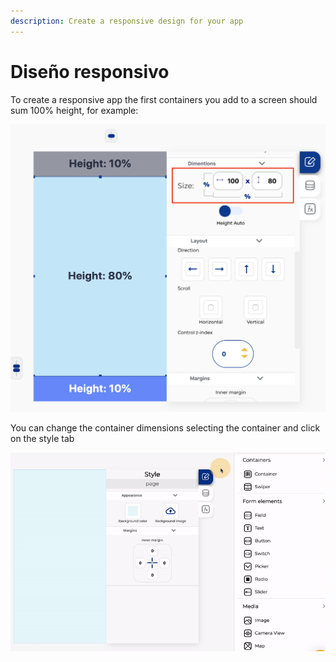 ```yaml
---
description: Create a responsive design for your app
---
```


# Diseño responsivo

To create a responsive app the first containers you add to a screen should sum 100% height, for example:

![](../.gitbook/assets/captura-de-pantalla-2020-02-03-a-la-s-20.17.47.png)

You can change the container dimensions selecting the container and click on the style tab

![](../.gitbook/assets/working-with-containers.gif)

